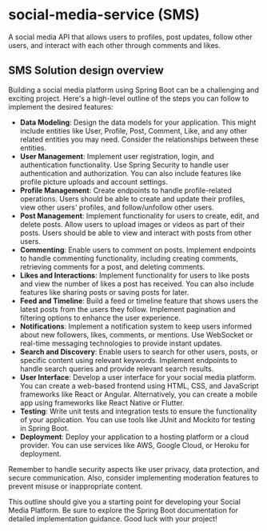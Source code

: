 # social-media-service (SMS)
A social media API that allows users to profiles, post updates, follow other users, and interact with each other through comments and likes.

## SMS Solution design overview

Building a social media platform using Spring Boot can be a challenging and exciting project. Here's a high-level outline of the steps you can follow to implement the desired features:

* **Data Modeling**: Design the data models for your application. This might include entities like User, Profile, Post, Comment, Like, and any other related entities you may need. Consider the relationships between these entities.
* **User Management**: Implement user registration, login, and authentication functionality. Use Spring Security to handle user authentication and authorization. You can also include features like profile picture uploads and account settings.
* **Profile Management**: Create endpoints to handle profile-related operations. Users should be able to create and update their profiles, view other users' profiles, and follow/unfollow other users.
* **Post Management**: Implement functionality for users to create, edit, and delete posts. Allow users to upload images or videos as part of their posts. Users should be able to view and interact with posts from other users.
* **Commenting**: Enable users to comment on posts. Implement endpoints to handle commenting functionality, including creating comments, retrieving comments for a post, and deleting comments.
* **Likes and Interactions**: Implement functionality for users to like posts and view the number of likes a post has received. You can also include features like sharing posts or saving posts for later.
* **Feed and Timeline**: Build a feed or timeline feature that shows users the latest posts from the users they follow. Implement pagination and filtering options to enhance the user experience.
* **Notifications**: Implement a notification system to keep users informed about new followers, likes, comments, or mentions. Use WebSocket or real-time messaging technologies to provide instant updates.
* **Search and Discovery**: Enable users to search for other users, posts, or specific content using relevant keywords. Implement endpoints to handle search queries and provide relevant search results.
* **User Interface**: Develop a user interface for your social media platform. You can create a web-based frontend using HTML, CSS, and JavaScript frameworks like React or Angular. Alternatively, you can create a mobile app using frameworks like React Native or Flutter.
* **Testing**: Write unit tests and integration tests to ensure the functionality of your application. You can use tools like JUnit and Mockito for testing in Spring Boot.
* **Deployment**: Deploy your application to a hosting platform or a cloud provider. You can use services like AWS, Google Cloud, or Heroku for deployment.

Remember to handle security aspects like user privacy, data protection, and secure communication. Also, consider implementing moderation features to prevent misuse or inappropriate content.

This outline should give you a starting point for developing your Social Media Platform. Be sure to explore the Spring Boot documentation for detailed implementation guidance. Good luck with your project!
